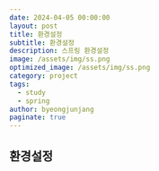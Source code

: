 ```yaml
---
date: 2024-04-05 00:00:00
layout: post
title: 환경설정
subtitle: 환경설정
description: 스프링 환경설정
image: /assets/img/ss.png
optimized_image: /assets/img/ss.png
category: project
tags:
  - study
  - spring
author: byeongjunjang
paginate: true
---
```


## 환경설정

> 